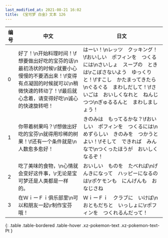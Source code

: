 ```yaml
---
last_modified_at: 2021-08-21 16:02
title: 《宝可梦 白金》文本 126
---
```

| 编号 | 中文 | 日文 |
| ---- | ---- | ---- |
| 0 | 好了！\n开始料理时间！\f想要做出好吃的宝芬的话\n最初汤状的时候\r就要小心慢慢的不要洒出来！\f变得有点凝固的时候就可以\n稍微快速的转动了！\f最后就心念着，请变得好吃\n诚心的快速旋转吧！ | はーい！\nレッツ　クッキング！\fおいしい　ポフィンを　つくるには\nさいしょ　スープの　ときは\rこぼさないよう　ゆっくりと！\fすこし　かたまってきたら\nぐるぐる　まわしだして！\fさいごは　おいしくなれと　ねんじつつ\nぎゅるるんと　まわしましょう！ |
| 1 | 你带着树果吗？\f想做出好吃的宝芬\n就得用珍稀的树果！\f还有一个条件就是\n人数愈多愈好！ | きのみは　もってるかな？\fおいしい　ポフィンを　つくるには\nめずらしい　きのみを　つかうとよい！\fそして　できれば　みんなで\nつくったほうが　おいしくなるぞ！ |
| 2 | 吃了美味的食物，\n心情就会变好这件事，\r无论是宝可梦还是人类都是一样的。 | おいしい　ものを　たべれば\nげんきになって　ハッピーになるのは\rポケモンも　にんげんも　おなじさね |
| 3 | 在ＷｉーＦｉ俱乐部里\n可以和朋友一起\r制作宝芬哦！ | ＷｉーＦｉ　クラブに　いけば\nおともだちと　いっしょに\rポフィンを　つくれるんだって！ |
{: .table .table-bordered .table-hover .xz-pokemon-text .xz-pokemon-text-Pt }
